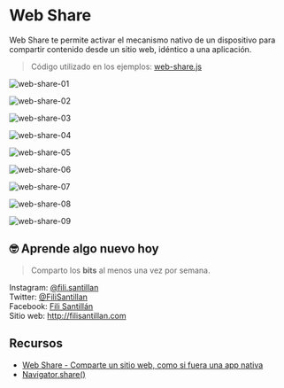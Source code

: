 # Web Share

Web Share te permite activar el mecanismo nativo de un dispositivo para compartir contenido desde un sitio web, idéntico a una aplicación.

> Código utilizado en los ejemplos: [web-share.js](./web-share.js)

![web-share-01](./web-share-01.png)

![web-share-02](./web-share-02.png)

![web-share-03](./web-share-03.png)

![web-share-04](./web-share-04.png)

![web-share-05](./web-share-05.png)

![web-share-06](./web-share-06.png)

![web-share-07](./web-share-07.png)

![web-share-08](./web-share-08.png)

![web-share-09](./web-share-09.png)

## 🤓 Aprende algo nuevo hoy

> Comparto los **bits** al menos una vez por semana.

Instagram: [@fili.santillan](https://www.instagram.com/fili.santillan/)  
Twitter: [@FiliSantillan](https://twitter.com/FiliSantillan)  
Facebook: [Fili Santillán](https://www.facebook.com/FiliSantillan96/)  
Sitio web: http://filisantillan.com

## Recursos

- [Web Share - Comparte un sitio web, como si fuera una app nativa](https://filisantillan.com/blog/web-share-comparte-un-sitio-web-como-si-fuera-una-app-nativa/)
- [Navigator.share()](https://developer.mozilla.org/en-US/docs/Web/API/Navigator/share)
